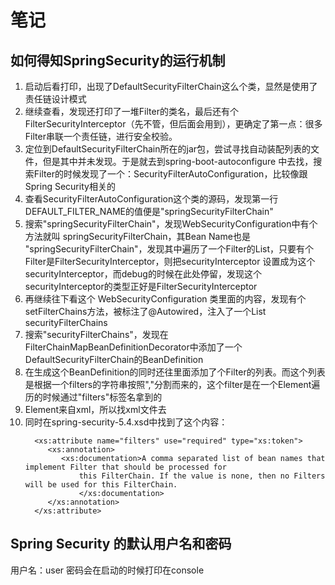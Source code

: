 # 笔记

## 如何得知SpringSecurity的运行机制
1. 启动后看打印，出现了DefaultSecurityFilterChain这么个类，显然是使用了责任链设计模式
2. 继续查看，发现还打印了一堆Filter的类名，最后还有个 FilterSecurityInterceptor（先不管，但后面会用到），更确定了第一点：很多Filter串联一个责任链，进行安全校验。
3. 定位到DefaultSecurityFilterChain所在的jar包，尝试寻找自动装配列表的文件，但是其中并未发现。于是就去到spring-boot-autoconfigure
   中去找，搜索Filter的时候发现了一个：SecurityFilterAutoConfiguration，比较像跟Spring Security相关的
4. 查看SecurityFilterAutoConfiguration这个类的源码，发现第一行DEFAULT_FILTER_NAME的值便是"springSecurityFilterChain"
5. 搜索"springSecurityFilterChain"，发现WebSecurityConfiguration中有个方法就叫 springSecurityFilterChain，其Bean Name也是
   "springSecurityFilterChain"，发现其中遍历了一个Filter的List，只要有个Filter是FilterSecurityInterceptor，则把securityInterceptor
   设置成为这个 securityInterceptor，而debug的时候在此处停留，发现这个securityInterceptor的类型正好是FilterSecurityInterceptor
6. 再继续往下看这个 WebSecurityConfiguration 类里面的内容，发现有个setFilterChains方法，被标注了@Autowired，注入了一个List<SecurityFilterChain> securityFilterChains
7. 搜索"securityFilterChains"，发现在FilterChainMapBeanDefinitionDecorator中添加了一个DefaultSecurityFilterChain的BeanDefinition
8. 在生成这个BeanDefinition的同时还往里面添加了个Filter的列表。而这个列表是根据一个filters的字符串按照","分割而来的，这个filter是在一个Element遍历的时候通过"filters"标签名拿到的
9. Element来自xml，所以找xml文件去
10. 同时在spring-security-5.4.xsd中找到了这个内容：
    ```
      <xs:attribute name="filters" use="required" type="xs:token">
         <xs:annotation>
            <xs:documentation>A comma separated list of bean names that implement Filter that should be processed for
                this FilterChain. If the value is none, then no Filters will be used for this FilterChain.
                </xs:documentation>
         </xs:annotation>
      </xs:attribute>
    ```
## Spring Security 的默认用户名和密码
用户名：user
密码会在启动的时候打印在console